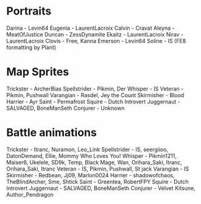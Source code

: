 # Portraits
Darina - Levin64
Eugenia - LaurentLacroix
Calvin - Cravat
Aleyna - MeatOfJustice
Duncan - ZessDynamite
Ekaitz - LaurentLacroix
Nirav - LaurentLacroix
Clovis - Free, Kanna
Emerson - Levin64
Soline - IS (FE8 formatting by Plant)

# Map Sprites
Trickster - ArcherBias
Spellstrider - Pikmin, Der
Whisper - IS
Veteran - Pikmin, Pushwall
Varangian - Rasdel, Jey the Count
Skirmisher - Blood
Harrier - Ayr
Saint - Permafrost
Squire - Dutch Introvert
Juggernaut - SALVAGED, BoneManSeth
Conjurer - Unknown

# Battle animations
Trickster - Itranc, Nuramon, Leo_Link
Spellstrider - IS, seergiioo, DatonDemand, Ellie, Mommy Who Loves You!
Whisper - Pikmin1211, Maiser6, Ukelele, SD9k, Temp, Black Mage, Wan, Orihara_Saki, ltranc, Orihara_Saki, ltranc
Veteran - IS, Pikmin, Pushwall, St jack
Varangian - IS
Skirmisher - Redbean, Jj09, Marlon0024
Harrier - shadowofchaos, TheBlindArcher, Sme, Shtick
Saint - Greentea, RobertFPY
Squire - Dutch Introvert
Juggernaut - SALVAGED, BoneManSeth
Conjurer - Velvet Kitsune, Author_Pendragon